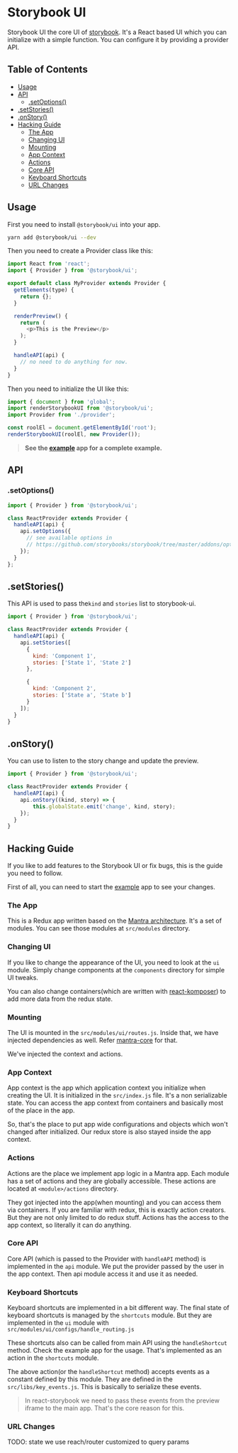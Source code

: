 # Storybook UI

Storybook UI the core UI of [storybook](https://storybook.js.org).
It's a React based UI which you can initialize with a simple function.
You can configure it by providing a provider API.

## Table of Contents

-   [Usage](#usage)
-   [API](#api)
    -   [.setOptions()](#setoptions)
-   [.setStories()](#setstories)
-   [.onStory()](#onstory)
-   [Hacking Guide](#hacking-guide)
    -   [The App](#the-app)
    -   [Changing UI](#changing-ui)
    -   [Mounting](#mounting)
    -   [App Context](#app-context)
    -   [Actions](#actions)
    -   [Core API](#core-api)
    -   [Keyboard Shortcuts](#keyboard-shortcuts)
    -   [URL Changes](#url-changes)

## Usage

First you need to install `@storybook/ui` into your app.

```sh
yarn add @storybook/ui --dev
```

Then you need to create a Provider class like this:

```js
import React from 'react';
import { Provider } from '@storybook/ui';

export default class MyProvider extends Provider {
  getElements(type) {
    return {};
  }

  renderPreview() {
    return (
      <p>This is the Preview</p>
    );
  }

  handleAPI(api) {
    // no need to do anything for now.
  }
}
```

Then you need to initialize the UI like this:

```js
import { document } from 'global';
import renderStorybookUI from '@storybook/ui';
import Provider from './provider';

const roolEl = document.getElementById('root');
renderStorybookUI(roolEl, new Provider());
```

> **See the [example](./example) app for a complete example.**

## API

### .setOptions()

```js
import { Provider } from '@storybook/ui';

class ReactProvider extends Provider {
  handleAPI(api) {
    api.setOptions({
      // see available options in
      // https://github.com/storybooks/storybook/tree/master/addons/options#getting-started
    });
  }
};
```

## .setStories()

This API is used to pass the`kind` and `stories` list to storybook-ui.

```js
import { Provider } from '@storybook/ui';

class ReactProvider extends Provider {
  handleAPI(api) {
    api.setStories([
      {
        kind: 'Component 1',
        stories: ['State 1', 'State 2']
      },

      {
        kind: 'Component 2',
        stories: ['State a', 'State b']
      }
    ]);
  }
}
```

## .onStory()

You can use to listen to the story change and update the preview.

```js
import { Provider } from '@storybook/ui';

class ReactProvider extends Provider {
  handleAPI(api) {
    api.onStory((kind, story) => {
        this.globalState.emit('change', kind, story);
    });
  }
}
```

## Hacking Guide

If you like to add features to the Storybook UI or fix bugs, this is the guide you need to follow.

First of all, you can need to start the [example](./example) app to see your changes.

### The App

This is a Redux app written based on the [Mantra architecture](https://github.com/kadirahq/mantra/).
It's a set of modules. You can see those modules at `src/modules` directory.

### Changing UI

If you like to change the appearance of the UI, you need to look at the `ui` module. Simply change components at the `components` directory for simple UI tweaks.

You can also change containers(which are written with [react-komposer](https://github.com/kadirahq/react-komposer/)) to add more data from the redux state.

### Mounting

The UI is mounted in the `src/modules/ui/routes.js`. Inside that, we have injected dependencies as well. Refer [mantra-core](https://github.com/mantrajs/mantra-core) for that.

We've injected the context and actions.

### App Context

App context is the app which application context you initialize when creating the UI. It is initialized in the `src/index.js` file. It's a non serializable state. You can access the app context from containers and basically most of the place in the app.

So, that's the place to put app wide configurations and objects which won't changed after initialized. Our redux store is also stayed inside the app context.

### Actions

Actions are the place we implement app logic in a Mantra app. Each module has a set of actions and they are globally accessible. These actions are located at `<module>/actions` directory.

They got injected into the app(when mounting) and you can access them via containers. If you are familiar with redux, this is exactly action creators. But they are not only limited to do redux stuff. Actions has the access to the app context, so literally it can do anything.

### Core API

Core API (which is passed to the Provider with `handleAPI` method) is implemented in the `api` module. We put the provider passed by the user in the app context. Then api module access it and use it as needed.

### Keyboard Shortcuts

Keyboard shortcuts are implemented in a bit different way. The final state of keyboard shortcuts is managed by the `shortcuts` module. But they are implemented in the `ui` module with `src/modules/ui/configs/handle_routing.js`

These shortcuts also can be called from main API using the `handleShortcut` method. Check the example app for the usage. That's implemented as an action in the `shortcuts` module.

The above action(or the `handleShortcut` method) accepts events as a constant defined by this module. They are defined in the `src/libs/key_events.js`. This is basically to serialize these events.

> In react-storybook we need to pass these events from the preview iframe to the main app. That's the core reason for this.

### URL Changes

TODO: state we use reach/router customized to query params
